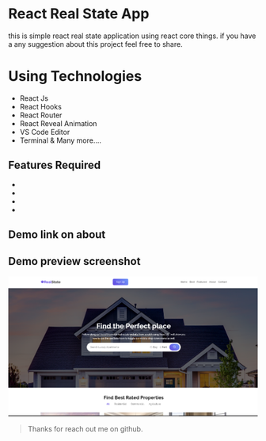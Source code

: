 # React Real State App

this is simple react real state application using react core things. if you have a any suggestion about this project feel free to share.

# Using Technologies

- React Js
- React Hooks
- React Router
- React Reveal Animation
- VS Code Editor
- Terminal
  & Many more....

## Features Required

-
-
-
-

## Demo link on about

## Demo preview screenshot

![imageScreenshot](./preview.png)

> Thanks for reach out me on github.
